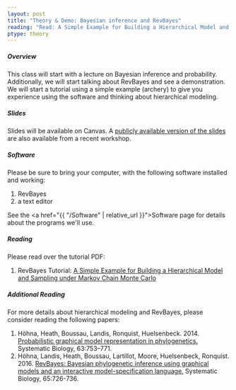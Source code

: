 ```yaml
---
layout: post
title: "Theory & Demo: Bayesian inference and RevBayes"
reading: "Read: A Simple Example for Building a Hierarchical Model and Sampling under MCMC"
ptype: theory
---
```


##### Overview

This class will start with a lecture on Bayesian inference and probability. Additionally, we will start talking about RevBayes and see a demonstration. We will start a tutorial using a simple example (archery) to give you experience using the software and thinking about hierarchical modeling.

##### Slides

Slides will be available on Canvas. A [publicly available version of the slides](https://github.com/phyloworks/revbayes-workshop2017/blob/master/slides/Lect1-RevBayes-Workshop.pdf) are also available from a recent workshop.

##### Software

Please be sure to bring your computer, with the following software installed and working:

1. RevBayes
2. a text editor

See the <a href="{{ "/Software" | relative_url }}">Software page</a> for details about the programs we'll use.


##### Reading

Please read over the tutorial PDF:

1. RevBayes Tutorial: [A Simple Example for Building a Hierarchical Model and Sampling under Markov Chain Monte Carlo](https://github.com/revbayes/revbayes_tutorial/blob/master/tutorial_TeX/RB_MCMC_Archery_Tutorial/RB_MCMC_Archery_Tutorial.pdf)

##### Additional Reading

For more details about hierarchical modeling and RevBayes, please consider reading the following papers:

1. Höhna, Heath, Boussau, Landis, Ronquist, Huelsenbeck. 2014. [Probabilistic graphical model representation in phylogenetics.](http://sysbio.oxfordjournals.org/content/63/5/753) Systematic Biology, 63:753–771. 
2. Höhna, Landis, Heath, Boussau, Lartillot, Moore, Huelsenbeck, Ronquist. 2016. [RevBayes: Bayesian phylogenetic inference using graphical models and an interactive model-specification language.](http://sysbio.oxfordjournals.org/content/65/4/726) Systematic Biology, 65:726-736.